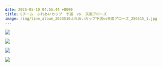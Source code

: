 ```yaml
---
date: 2025-05-10 04:55:44 +0000
title: Cチーム　ふれあいカップ　予選　vs. 矢南アローズ
image: /img/line_album_2025510ふれあいカップ予選vs矢南アローズ_250515_1.jpg
---
```

![](/img/line_album_2025510ふれあいカップ予選vs矢南アローズ_250515_2.jpg)

![](/img/line_album_2025510ふれあいカップ予選vs矢南アローズ_250515_3.jpg)

![](/img/line_album_2025510ふれあいカップ予選vs矢南アローズ_250515_4.jpg)

![](/img/line_album_2025510ふれあいカップ予選vs矢南アローズ_250515_5.jpg)
